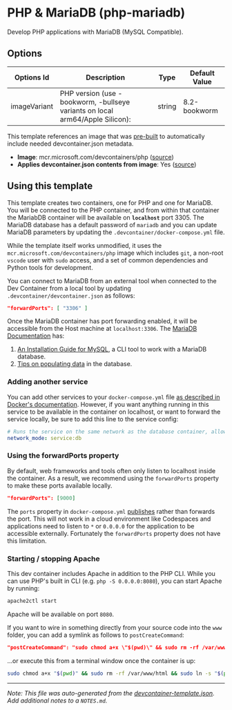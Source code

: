 
# PHP & MariaDB (php-mariadb)

Develop PHP applications with MariaDB (MySQL Compatible).

## Options

| Options Id | Description | Type | Default Value |
|-----|-----|-----|-----|
| imageVariant | PHP version (use -bookworm, -bullseye variants on local arm64/Apple Silicon): | string | 8.2-bookworm |

This template references an image that was [pre-built](https://containers.dev/implementors/reference/#prebuilding) to automatically include needed devcontainer.json metadata.

* **Image**: mcr.microsoft.com/devcontainers/php ([source](https://github.com/devcontainers/images/tree/main/src/php))
* **Applies devcontainer.json contents from image**: Yes ([source](https://github.com/devcontainers/images/blob/main/src/php/.devcontainer/devcontainer.json))

## Using this template

This template creates two containers, one for PHP and one for MariaDB. You will be connected to the PHP container, and from within that container the MariabDB container will be available on **`localhost`** port 3305. The MariaDB database has a default password of `mariadb` and you can update MariaDB parameters by updating the `.devcontainer/docker-compose.yml` file.

While the template itself works unmodified, it uses the `mcr.microsoft.com/devcontainers/php` image which includes `git`, a non-root `vscode` user with `sudo` access, and a set of common dependencies and Python tools for development.

You can connect to MariaDB from an external tool when connected to the Dev Container from a local tool by updating `.devcontainer/devcontainer.json` as follows:

```json
"forwardPorts": [ "3306" ]
```

Once the MariaDB container has port forwarding enabled, it will be accessible from the Host machine at `localhost:3306`. The [MariaDB Documentation](https://mariadb.com/docs/) has:

1. [An Installation Guide for MySQL](https://mariadb.com/kb/en/mysql-client/), a CLI tool to work with a MariaDB database.
2. [Tips on populating data](https://mariadb.com/kb/en/how-to-quickly-insert-data-into-mariadb/) in the database. 

### Adding another service

You can add other services to your `docker-compose.yml` file [as described in Docker's documentation](https://docs.docker.com/compose/compose-file/#service-configuration-reference). However, if you want anything running in this service to be available in the container on localhost, or want to forward the service locally, be sure to add this line to the service config:

```yaml
# Runs the service on the same network as the database container, allows "forwardPorts" in devcontainer.json function.
network_mode: service:db
```

### Using the forwardPorts property

By default, web frameworks and tools often only listen to localhost inside the container. As a result, we recommend using the `forwardPorts` property to make these ports available locally.

```json
"forwardPorts": [9000]
```

The `ports` property in `docker-compose.yml` [publishes](https://docs.docker.com/config/containers/container-networking/#published-ports) rather than forwards the port. This will not work in a cloud environment like Codespaces and applications need to listen to `*` or `0.0.0.0` for the application to be accessible externally. Fortunately the `forwardPorts` property does not have this limitation.

### Starting / stopping Apache

This dev container includes Apache in addition to the PHP CLI. While you can use PHP's built in CLI (e.g. `php -S 0.0.0.0:8080`), you can start Apache by running:

```bash
apache2ctl start
```

Apache will be available on port `8080`.

If you want to wire in something directly from your source code into the `www` folder, you can add a symlink as follows to `postCreateCommand`:

```json
"postCreateCommand": "sudo chmod a+x \"$(pwd)\" && sudo rm -rf /var/www/html && sudo ln -s \"$(pwd)\" /var/www/html"
```

...or execute this from a terminal window once the container is up:

```bash
sudo chmod a+x "$(pwd)" && sudo rm -rf /var/www/html && sudo ln -s "$(pwd)" /var/www/html
```

---

_Note: This file was auto-generated from the [devcontainer-template.json](https://github.com/bolin1212/templates/blob/main/src/php-mariadb/devcontainer-template.json).  Add additional notes to a `NOTES.md`._
